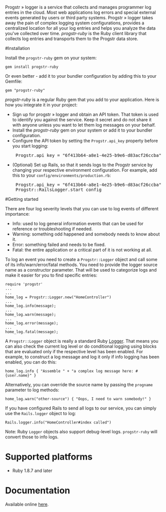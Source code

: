 Progstr &raquo; logger is a service that collects and manages programmer log entries in the cloud. Most web applications log errors and special external events generated by users or third party systems. Progstr &raquo; logger takes away the pain of complex logging system configurations, provides a centralized location for all your log entries and helps you analyze the data you've collected over time. *progstr-ruby* is the Ruby client library that collects log entries and transports them to the Progstr data store.

#Installation

Install the `progstr-ruby` gem on your system:

    gem install progstr-ruby

Or even better - add it to your bundler configuration by adding this to your Gemfile:

    gem "progstr-ruby"

*progstr-ruby* is a regular Ruby gem that you add to your application. Here is how you integrate it in your project:

* Sign up for progstr &raquo; logger and obtain an API token. That token is used to identify you against the service. Keep it secret and do not share it with anyone unless you want to let them log messages on your behalf.
* Install the  *progstr-ruby* gem on your system or add it to your bundler configuration.
* Configure the API token by setting the `Progstr.api_key` property before you start logging:
<pre>
    Progstr.api_key = "6f413b64-a8e1-4e25-b9e6-d83acf26ccba"
</pre>
* (Optional) Set up Rails, so that it sends logs to the Progstr service by changing your respective environment configuration. For example, add this to your `config/environments/production.rb`:
<pre>
    Progstr.api_key = "6f413b64-a8e1-4e25-b9e6-d83acf26ccba"
    Progstr::RailsLogger.start config
</pre>

#Getting started

There are four log severity levels that you can use to log events of different importance: 

* Info: used to log general information events that can be used for reference or troubleshooting if needed.
* Warning: something odd happened and somebody needs to know about it.
* Error: something failed and needs to be fixed.
* Fatal: the entire application or a critical part of it is not working at all.

To log an event you need to create a `Progstr::Logger` object and call some of its info/warn/error/fatal methods. You need to provide the logger source name as a constructor parameter. That will be used to categorize logs and make it easier for you to find specific entries:

    require 'progstr'
    ...
    ...
    home_log = Progstr::Logger.new("HomeController")
    ...
    home_log.info(message);
    ...
    home_log.warn(message);
    ...
    home_log.error(message);
    ...
    home_log.fatal(message);

A `Progstr::Logger` object is really a standard Ruby [Logger](http://www.ruby-doc.org/stdlib/libdoc/logger/rdoc/classes/Logger.html). That means you can also check the current log level or do conditional logging using blocks that are evaluated only if the respective level has been enabled. For example, to construct a log message and log it only if info logging has been enabled, you can do this:

    home_log.info { "Assemble " + "a complex log message here: #{user.name}" }

Alternatively, you can override the source name by passing the `progname` parameter to log methods:

    home_log.warn("other-source") { "Oops, I need to warn somebody!" }

If you have configured Rails to send all logs to our service, you can simply use the `Rails.logger` object to log:

    Rails.logger.info("HomeController#index called")

Note: Ruby `Logger` objects also support debug-level logs. `progstr-ruby` will convert those to info logs.

# Supported platforms

* Ruby 1.8.7 and later

# Documentation

Available online [here](http://docs.progstr.com).

